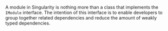 A module in Singularity is nothing more than a class that implements the `IModule` interface. The intention of this interface is to enable developers to group together related dependencies and reduce the amount of weakly typed dependencies. 